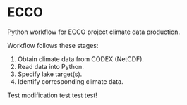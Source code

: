 ECCO
====

Python workflow for ECCO project climate data production.

Workflow follows these stages:
1. Obtain climate data from CODEX (NetCDF).
2. Read data into Python.
3. Specify lake target(s).
4. Identify corresponding climate data.

Test modification test test test!

